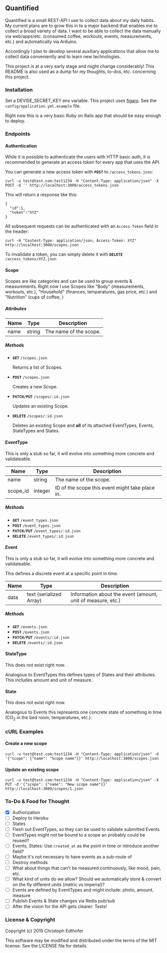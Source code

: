 ## Quantified

Quantified is a small REST-API I use to collect data about my daily habits. My current plans are to grow this in to a major backend that enables me to collect a broad variety of data. I want to be able to collect the data manually via web/apps/etc. (consumed coffee, workouts, events, measurements, etc.) and automatically via Arduino.

Accordingly I plan to develop several auxiliary applications that allow me to collect data conveniently and to learn new technologies.

This project is at a very early stage and might change considerably! This README is also used as a dump for my thoughts, to-dos, etc. concerning this project.

### Installation

Set a DEVISE_SECRET_KEY env variable. This project uses [figaro](https://github.com/laserlemon/figaro). See the `config/application.yml.example` file.

Right now this is a very basic Ruby on Rails app that should be easy enough to deploy.

### Endpoints

#### Authentication

While it is possible to authenticate the users with HTTP basic auth, it is recommended to generate an access token for every app that uses the API.

You can generate a new access token with **`POST`** to `/access_tokens.json`:

    curl -u test@test.com:test1234 -H "Content-Type: application/json" -X POST -d '' http://localhost:3000/access_tokens.json

This will return a response like this:

    {
      "id":1,
      "token":"XYZ"
    }

All subsequent requests can be authenticated with an `Access-Token` field in the header:

    curl -H "Content-Type: application/json; Access-Token: XYZ" http://localhost:3000/scopes.json

To invalidate a token, you can simply delete it with **`DELETE`** `/access_tokens/XYZ.json`

#### Scope

Scopes are like categories and can be used to group events & measurements. Right now I use Scopes like "Body" (measurements, workouts, etc.), "Household" (finances, temperatures, gas price, etc.) and "Nutrition" (cups of coffee, )

##### Attributes

| Name | Type | Description |
|------|------|-------------|
| name | string | The name of the scope. |

##### Methods

- **`GET`** `/scopes.json`

  Returns a list of Scopes.

- **`POST`** `/scopes.json`

  Creates a new Scope.

- **`PATCH/PUT`** `/scopes/:id.json`

  Updates an existing Scope.

- **`DELETE`** `/scopes/:id.json`

  Deletes an existing Scope and **all** of its attached EventTypes, Events, StateTypes and States.

#### EventType

This is only a stub so far, it will evolve into something more concrete and validateable.

| Name | Type | Description |
|------|------|-------------|
| name | string | The name of the scope. |
| scope_id | integer | ID of the scope this event might take place in. |

##### Methods

- **`GET`** `/event_types.json`
- **`POST`** `/event_types.json`
- **`PATCH/PUT`** `/event_types/:id.json`
- **`DELETE`** `/event_types/:id.json`

#### Event

This is only a stub so far, it will evolve into something more concrete and validateable.

This defines a discrete event at a specific point in time.

| Name | Type | Description |
|------|------|-------------|
| data | text (serialized Array) | Information about the event (amount, unit of measure, etc.) |

##### Methods

- **`GET`** `/events.json`
- **`POST`** `/events.json`
- **`PATCH/PUT`** `/events/:id.json`
- **`DELETE`** `/events/:id.json`

#### StateType

This does not exist right now.

Analogous to EventTypes this defines types of States and their attributes. This includes amount and unit of measure.

#### State

This does not exist right now.

Analogous to Events this represents one concrete state of something in time (CO<sub>2</sub> in the bed room, temperatures, etc.).

### cURL Examples

#### Create a new scope

    curl -u test@test.com:test1234 -H "Content-Type: application/json" -d '{"scope": {"name": "Scope name"}}' http://localhost:3000/scopes.json

#### Update an existing scope

    curl -u test@test.com:test1234 -H "Content-Type: application/json" -X PUT -d '{"scope": {"name": "New scope name"}}' http://localhost:3000/scopes/1.json

### To-Do & Food for Thought

 - [x] Authorization
 - [ ] Deploy to Heroku
 - [ ] States
 - [ ] Flesh out EventTypes, so they can be used to validate submitted Events
 - [ ] EventTypes might not be bound to a scope an probably could be reused?
 - [ ] Events, States: Use `created_at` as the point in time or introduce another field?
 - [ ] Maybe it's not necessary to have events as a sub-route of
 - [ ] Destroy methods
 - [ ] What about things that can't be measured continuously, like mood, pain, etc.
 - [ ] What kind of units do we allow? Should we automatically store & convert on the fly different units (metric vs imperial)?
 - [ ] Events are defined by EventTypes and might include: photo, amount, measure
 - [ ] Publish Events & State changes via Redis pub/sub
 - [ ] After the vision for the API gets clearer: Tests!

### License & Copyright

Copyright (c) 2015 Christoph Edthofer

This software may be modified and distributed under the terms of the MIT license. See the LICENSE file for details.
